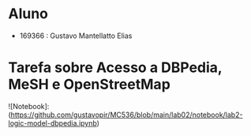 # Aluno
- 169366 : Gustavo Mantellatto Elias

# Tarefa sobre Acesso a DBPedia, MeSH e OpenStreetMap
![Notebook]:(https://github.com/gustavopir/MC536/blob/main/lab02/notebook/lab2-logic-model-dbpedia.ipynb)

